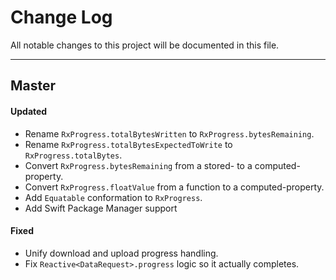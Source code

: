 # Change Log
All notable changes to this project will be documented in this file.

---

## Master

#### Updated

* Rename `RxProgress.totalBytesWritten` to `RxProgress.bytesRemaining`.
* Rename `RxProgress.totalBytesExpectedToWrite` to `RxProgress.totalBytes`.
* Convert `RxProgress.bytesRemaining` from a stored- to a computed-property.
* Convert `RxProgress.floatValue` from a function to a computed-property.
* Add `Equatable` conformation to `RxProgress`.
* Add Swift Package Manager support

#### Fixed

* Unify download and upload progress handling.
* Fix `Reactive<DataRequest>.progress` logic so it actually completes.

